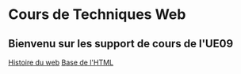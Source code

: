 # Cours de Techniques Web

## Bienvenu sur les support de cours de l'UE09

 [Histoire du web](01_HistoireWeb/index.md)
 [Base de l'HTML](02_htmlBase/index.md)
 
